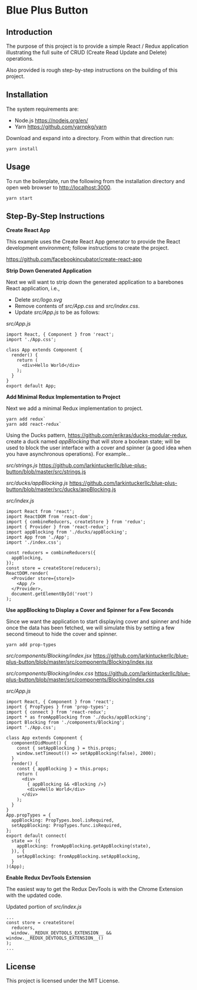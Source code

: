 # Blue Plus Button

## Introduction

The purpose of this project is to provide a simple React / Redux application
illustrating the full suite of CRUD (Create Read Update and Delete) operations.

Also provided is rough step-by-step instructions on the building of this
project.

## Installation

The system requirements are:

* Node.js <https://nodejs.org/en/>
* Yarn <https://github.com/yarnpkg/yarn>

Download and expand into a directory. From within that direction run:

`yarn install`

## Usage

To run the boilerplate, run the following from the installation directory
and open web browser to <http://localhost:3000>.

`yarn start`

## Step-By-Step Instructions

**Create React App**

This example uses the Create React App generator to provide the React
development environment; follow instructions to create the project.

<https://github.com/facebookincubator/create-react-app>

**Strip Down Generated Application**

Next we will want to strip down the generated application to a barebones
React application, i.e.,

* Delete *src/logo.svg*
* Remove contents of *src/App.css* and *src/index.css*.
* Update *src/App.js* to be as follows:

*src/App.js*
```
import React, { Component } from 'react';
import './App.css';

class App extends Component {
  render() {
    return (
      <div>Hello World</div>
    );
  }
}
export default App;
```

**Add Minimal Redux Implementation to Project**

Next we add a minimal Redux implementation to project.

```
yarn add redux`
yarn add react-redux`
```

Using the Ducks pattern, <https://github.com/erikras/ducks-modular-redux>,
create a duck named *appBlocking* that will store a boolean state; will be
used to block the user interface with a cover and spinner (a good idea when
you have asynchronous operations). For example...

*src/strings.js*
https://github.com/larkintuckerllc/blue-plus-button/blob/master/src/strings.js


*src/ducks/appBlocking.js*
https://github.com/larkintuckerllc/blue-plus-button/blob/master/src/ducks/appBlocking.js

*src/index.js*
```
import React from 'react';
import ReactDOM from 'react-dom';
import { combineReducers, createStore } from 'redux';
import { Provider } from 'react-redux';
import appBlocking from './ducks/appBlocking';
import App from './App';
import './index.css';

const reducers = combineReducers({
  appBlocking,
});
const store = createStore(reducers);
ReactDOM.render(
  <Provider store={store}>
    <App />
  </Provider>,
  document.getElementById('root')
);
```

**Use appBlocking to Display a Cover and Spinner for a Few Seconds**

Since we want the application to start displaying cover and spinner
and hide once the data has been fetched, we will simulate this
by setting a few second timeout to hide the cover and spinner.

```
yarn add prop-types
```

*src/components/Blocking/index.jsx*
https://github.com/larkintuckerllc/blue-plus-button/blob/master/src/components/Blocking/index.jsx

*src/components/Blocking/index.css*
https://github.com/larkintuckerllc/blue-plus-button/blob/master/src/components/Blocking/index.css

*src/App.js*
```
import React, { Component } from 'react';
import { PropTypes } from 'prop-types';
import { connect } from 'react-redux';
import * as fromAppBlocking from './ducks/appBlocking';
import Blocking from './components/Blocking';
import './App.css';

class App extends Component {
  componentDidMount() {
    const { setAppBlocking } = this.props;
    window.setTimeout(() => setAppBlocking(false), 2000);
  }
  render() {
    const { appBlocking } = this.props;
    return (
      <div>
        { appBlocking && <Blocking />}
        <div>Hello World</div>
      </div>
    );
  }
}
App.propTypes = {
  appBlocking: PropTypes.bool.isRequired,
  setAppBlocking: PropTypes.func.isRequired,
};
export default connect(
  state => ({
    appBlocking: fromAppBlocking.getAppBlocking(state),
  }), {
    setAppBlocking: fromAppBlocking.setAppBlocking,
  }
)(App);
```

**Enable Redux DevTools Extension**

The easiest way to get the Redux DevTools is with the Chrome
Extension with the updated code.

Updated portion of *src/index.js*
```
...
const store = createStore(
  reducers,
  window.__REDUX_DEVTOOLS_EXTENSION__ && window.__REDUX_DEVTOOLS_EXTENSION__()
);
...
```

## License

This project is licensed under the MIT License.
